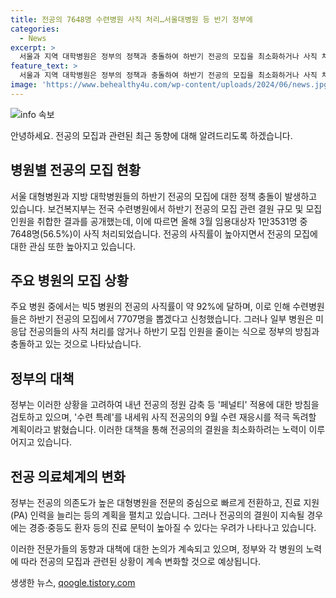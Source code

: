 ```yaml
---
title: 전공의 7648명 수련병원 사직 처리…서울대병원 등 반기 정부에
categories:
  - News
excerpt: >
  서울과 지역 대학병원은 정부의 정책과 충돌하여 하반기 전공의 모집을 최소화하거나 사직 처리를 보류하고 있습니다. 전국 수련병원에서의 하반기 전공의 모집 관련 결원 규모 및 모집 인원이 공개되었고, 올해 3월 임용대상자 중 56.5%가 사직하였습니다. 이에 따라 수련병원들은 7707명의 전공의를 뽑겠다고 신청했는데, 일부 병원들은 미응답 전공의들의 사직 처리를 않거나 하반기 모집 인원을 줄이는 식으로 정부에 반기를 들고 있습니다. 전공의 결원을 하반기 모집으로 갈라치기 하려는 정부의 꼼수는 최악의 결과를 초래할 것으로 우려되고 있습니다.
feature_text: >
  서울과 지역 대학병원은 정부의 정책과 충돌하여 하반기 전공의 모집을 최소화하거나 사직 처리를 보류하고 있습니다. 전국 수련병원에서의 하반기 전공의 모집 관련 결원 규모 및 모집 인원이 공개되었고, 올해 3월 임용대상자 중 56.5%가 사직하였습니다. 이에 따라 수련병원들은 7707명의 전공의를 뽑겠다고 신청했는데, 일부 병원들은 미응답 전공의들의 사직 처리를 않거나 하반기 모집 인원을 줄이는 식으로 정부에 반기를 들고 있습니다. 전공의 결원을 하반기 모집으로 갈라치기 하려는 정부의 꼼수는 최악의 결과를 초래할 것으로 우려되고 있습니다.
image: 'https://www.behealthy4u.com/wp-content/uploads/2024/06/news.jpg'
---
```


<p><img src="https://www.behealthy4u.com/wp-content/uploads/2024/06/news.jpg" alt="info 속보" /></p>

<p>안녕하세요. 전공의 모집과 관련된 최근 동향에 대해 알려드리도록 하겠습니다.</p>

<h2 data-ke-size="size26">병원별 전공의 모집 현황</h2>

<p>서울 대형병원과 지방 대학병원들의 하반기 전공의 모집에 대한 정책 충돌이 발생하고 있습니다. 보건복지부는 전국 수련병원에서 하반기 전공의 모집 관련 결원 규모 및 모집 인원을 취합한 결과를 공개했는데, 이에 따르면 올해 3월 임용대상자 1만3531명 중 7648명(56.5%)이 사직 처리되었습니다. 전공의 사직률이 높아지면서 전공의 모집에 대한 관심 또한 높아지고 있습니다.</p>

<h2 data-ke-size="size26">주요 병원의 모집 상황</h2>

<p>주요 병원 중에서는 빅5 병원의 전공의 사직률이 약 92%에 달하며, 이로 인해 수련병원들은 하반기 전공의 모집에서 7707명을 뽑겠다고 신청했습니다. 그러나 일부 병원은 미응답 전공의들의 사직 처리를 않거나 하반기 모집 인원을 줄이는 식으로 정부의 방침과 충돌하고 있는 것으로 나타났습니다.</p>

<h2 data-ke-size="size26">정부의 대책</h2>

<p>정부는 이러한 상황을 고려하여 내년 전공의 정원 감축 등 '페널티' 적용에 대한 방침을 검토하고 있으며, '수련 특례'를 내세워 사직 전공의의 9월 수련 재응시를 적극 독려할 계획이라고 밝혔습니다. 이러한 대책을 통해 전공의의 결원을 최소화하려는 노력이 이루어지고 있습니다.</p>

<h2 data-ke-size="size26">전공 의료체계의 변화</h2>

<p>정부는 전공의 의존도가 높은 대형병원을 전문의 중심으로 빠르게 전환하고, 진료 지원(PA) 인력을 늘리는 등의 계획을 펼치고 있습니다. 그러나 전공의의 결원이 지속될 경우에는 경증·중등도 환자 등의 진료 문턱이 높아질 수 있다는 우려가 나타나고 있습니다.</p>

<p>이러한 전문가들의 동향과 대책에 대한 논의가 계속되고 있으며, 정부와 각 병원의 노력에 따라 전공의 모집과 관련된 상황이 계속 변화할 것으로 예상됩니다.</p>
생생한 뉴스, <a href="https://qoogle.tistory.com" rel="dofollow">qoogle.tistory.com</a>


